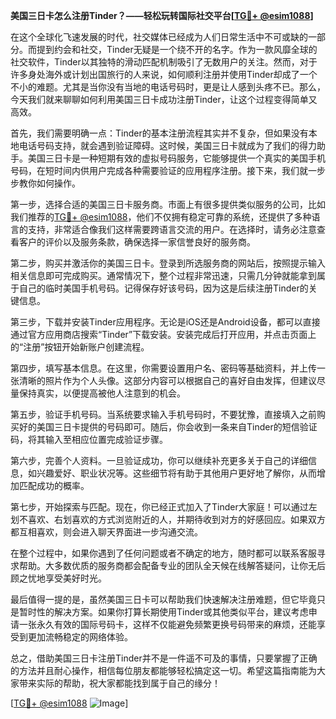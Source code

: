 **美国三日卡怎么注册Tinder？——轻松玩转国际社交平台[[TG💪+ @esim1088](https://t.me/s/esim1088)]**

在这个全球化飞速发展的时代，社交媒体已经成为人们日常生活中不可或缺的一部分。而提到约会和社交，Tinder无疑是一个绕不开的名字。作为一款风靡全球的社交软件，Tinder以其独特的滑动匹配机制吸引了无数用户的关注。然而，对于许多身处海外或计划出国旅行的人来说，如何顺利注册并使用Tinder却成了一个不小的难题。尤其是当你没有当地的电话号码时，更是让人感到头疼不已。那么，今天我们就来聊聊如何利用美国三日卡成功注册Tinder，让这个过程变得简单又高效。

首先，我们需要明确一点：Tinder的基本注册流程其实并不复杂，但如果没有本地电话号码支持，就会遇到验证障碍。这时候，美国三日卡就成为了我们的得力助手。美国三日卡是一种短期有效的虚拟号码服务，它能够提供一个真实的美国手机号码，在短时间内供用户完成各种需要验证的应用程序注册。接下来，我们就一步步教你如何操作。

第一步，选择合适的美国三日卡服务商。市面上有很多提供类似服务的公司，比如我们推荐的[TG💪+ @esim1088](https://t.me/s/esim1088)，他们不仅拥有稳定可靠的系统，还提供了多种语言的支持，非常适合像我们这样需要跨语言交流的用户。在选择时，请务必注意查看客户的评价以及服务条款，确保选择一家信誉良好的服务商。

第二步，购买并激活你的美国三日卡。登录到所选服务商的网站后，按照提示输入相关信息即可完成购买。通常情况下，整个过程非常迅速，只需几分钟就能拿到属于自己的临时美国手机号码。记得保存好该号码，因为这是后续注册Tinder的关键信息。

第三步，下载并安装Tinder应用程序。无论是iOS还是Android设备，都可以直接通过官方应用商店搜索“Tinder”下载安装。安装完成后打开应用，并点击页面上的“注册”按钮开始新账户创建流程。

第四步，填写基本信息。在这里，你需要设置用户名、密码等基础资料，并上传一张清晰的照片作为个人头像。这部分内容可以根据自己的喜好自由发挥，但建议尽量保持真实，以便提高被他人注意到的机会。

第五步，验证手机号码。当系统要求输入手机号码时，不要犹豫，直接填入之前购买好的美国三日卡提供的号码即可。随后，你会收到一条来自Tinder的短信验证码，将其输入至相应位置完成验证步骤。

第六步，完善个人资料。一旦验证成功，你可以继续补充更多关于自己的详细信息，如兴趣爱好、职业状况等。这些细节将有助于其他用户更好地了解你，从而增加匹配成功的概率。

第七步，开始探索与匹配。现在，你已经正式加入了Tinder大家庭！可以通过左划不喜欢、右划喜欢的方式浏览附近的人，并期待收到对方的好感回应。如果双方都互相喜欢，则会进入聊天界面进一步沟通交流。

在整个过程中，如果你遇到了任何问题或者不确定的地方，随时都可以联系客服寻求帮助。大多数优质的服务商都会配备专业的团队全天候在线解答疑问，让你无后顾之忧地享受美好时光。

最后值得一提的是，虽然美国三日卡可以帮助我们快速解决注册难题，但它毕竟只是暂时性的解决方案。如果你打算长期使用Tinder或其他类似平台，建议考虑申请一张永久有效的国际号码卡，这样不仅能避免频繁更换号码带来的麻烦，还能享受到更加流畅稳定的网络体验。

总之，借助美国三日卡注册Tinder并不是一件遥不可及的事情，只要掌握了正确的方法并且耐心操作，相信每位朋友都能够轻松搞定这一切。希望这篇指南能为大家带来实际的帮助，祝大家都能找到属于自己的缘分！

[[TG💪+ @esim1088](https://t.me/s/esim1088) ![Image](https://i.postimg.cc/4NQfJmqS/Snipaste-2025-05-13-00-14-12.png)]